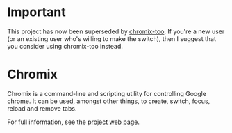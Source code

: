 
# Important

This project has now been superseded by
[chromix-too](https://github.com/smblott-github/chromix-too). If you're a new
user (or an existing user who's willing to make the switch), then I suggest
that you consider using chromix-too instead.


# Chromix

Chromix is a command-line and scripting utility for controlling Google chrome.
It can be used, amongst other things, to create, switch, focus, reload and
remove tabs.

For full information, see the [project web page](http://chromix.smblott.org/).
